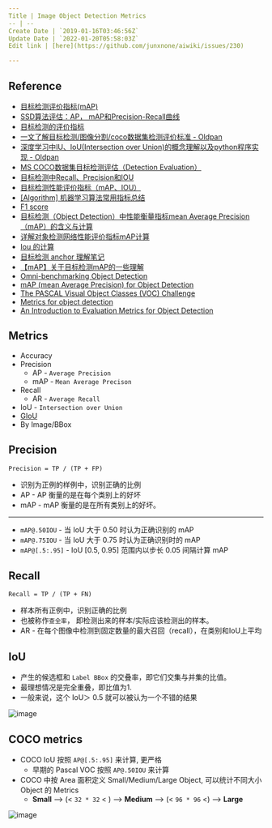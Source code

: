 ```yaml
---
Title | Image Object Detection Metrics
-- | --
Create Date | `2019-01-16T03:46:56Z`
Update Date | `2022-01-20T05:58:03Z`
Edit link | [here](https://github.com/junxnone/aiwiki/issues/230)

---
```

## Reference

- [目标检测评价指标(mAP)](https://www.cnblogs.com/makefile/p/metrics-mAP.html)
- [SSD算法评估：AP， mAP和Precision-Recall曲线](https://blog.csdn.net/xunan003/article/details/79252162)
- [目标检测的评价指标](https://blog.csdn.net/Liven_Zhu/article/details/81316627)
- [一文了解目标检测/图像分割/coco数据集检测评价标准  - Oldpan](https://oldpan.me/archives/understand-coco-metric)
- [深度学习中IU、IoU(Intersection over Union)的概念理解以及python程序实现 - Oldpan](https://oldpan.me/archives/iu-iou-intersection-over-union-python)
- [MS COCO数据集目标检测评估（Detection Evaluation）](https://blog.csdn.net/u014734886/article/details/78831884)
- [目标检测中Recall、Precision和IOU](https://blog.csdn.net/yongjiankuang/article/details/78336860)
- [目标检测性能评价指标（mAP、IOU）](https://blog.csdn.net/qq_40196164/article/details/86301784)
- [[Algorithm] 机器学习算法常用指标总结](https://www.cnblogs.com/maybe2030/p/5375175.html)
- [F1 score](https://en.wikipedia.org/wiki/F1_score)
- [目标检测（Object Detection）中性能衡量指标mean Average Precision（mAP）的含义与计算](https://blog.csdn.net/asasasaababab/article/details/79994920)
- [详解对象检测网络性能评价指标mAP计算](https://cloud.tencent.com/developer/article/1370654)
- [Iou 的计算](https://www.cnblogs.com/q735613050/p/10618558.html)
- [目标检测 anchor 理解笔记](https://www.cnblogs.com/zfcode/p/mu-biao-jian-ce-anchor-li-jie-bi-ji.html)
- [【mAP】关于目标检测mAP的一些理解](https://blog.csdn.net/u014636245/article/details/89236073)
- [Omni-benchmarking Object Detection](https://towardsdatascience.com/omni-benchmarking-object-detection-b390cc4114cd)
- [mAP (mean Average Precision) for Object Detection](https://medium.com/@jonathan_hui/map-mean-average-precision-for-object-detection-45c121a31173)
- [The PASCAL Visual Object Classes (VOC) Challenge](http://homepages.inf.ed.ac.uk/ckiw/postscript/ijcv_voc09.pdf)
- [Metrics for object detection](https://github.com/rafaelpadilla/Object-Detection-Metrics)
- [An Introduction to Evaluation Metrics for Object Detection](https://blog.zenggyu.com/en/post/2018-12-16/an-introduction-to-evaluation-metrics-for-object-detection/)

## Metrics
- Accuracy
- Precision
  - AP - `Average Precision`
  - mAP - `Mean Average Precison` 
- Recall
  - AR - `Average Recall`
- IoU - `Intersection over Union`
- [GIoU](/GIoU)
- By Image/BBox

## Precision
```
Precision = TP / (TP + FP)
```
- 识别为正例的样例中，识别正确的比例
- AP - AP 衡量的是在每个类别上的好坏
- mAP - mAP 衡量的是在所有类别上的好坏。

---
- `mAP@.50IOU` - 当 IoU 大于 0.50 时认为正确识别的 mAP
- `mAP@.75IOU` - 当 IoU 大于 0.75 时认为正确识别时的 mAP
- `mAP@[.5:.95]` - IoU [0.5, 0.95] 范围内以步长 0.05 间隔计算 mAP

## Recall
```
Recall = TP / (TP + FN)
```
- 样本所有正例中，识别正确的比例
- 也被称作`查全率`， 即检测出来的样本/实际应该检测出的样本。
- AR  - 在每个图像中检测到固定数量的最大召回（recall），在类别和IoU上平均


## IoU

- 产生的候选框和 `Label BBox` 的交叠率，即它们交集与并集的比值。
- 最理想情况是完全重叠，即比值为1.
- 一般来说，这个 IoU＞ 0.5 就可以被认为一个不错的结果

![image](https://user-images.githubusercontent.com/2216970/51228980-9f016100-1995-11e9-8acc-3f5c07981a1c.png)



## COCO metrics
- COCO IoU 按照 `AP@[.5:.95]` 来计算, 更严格
  - 早期的 Pascal VOC 按照 `AP@.50IOU` 来计算
- COCO 中按 Area 面积定义 Small/Medium/Large Object, 可以统计不同大小 Object 的 Metrics
  - **Small** --> (< `32 * 32` < ) --> **Medium** --> (< `96 * 96` <) --> **Large**

![image](https://user-images.githubusercontent.com/2216970/51243686-2236ad00-19be-11e9-8fc9-bf0ff1ce6aa7.png)


